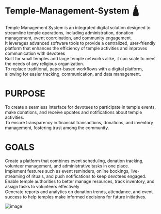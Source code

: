﻿# Temple-Management-System  🛕

Temple Management System is an integrated digital solution designed to streamline temple operations, including administration, donation management, event coordination, and community engagement. <br />
It leverages advanced software tools to provide a centralized, user-friendly platform that enhances the efficiency of temple activities and improves communication with devotees<br />
Built for small temples and large temple networks alike, it can scale to meet the needs of any religious organization. <br />
To replace traditional, paper-based workflows with a digital platform, allowing for easier tracking, communication, and data management.<br />

# PURPOSE<br />
To create a seamless interface for devotees to participate in temple events, make donations, and receive updates and notifications about temple activities.<br />
To ensure transparency in financial transactions, donations, and inventory management, fostering trust among the community.<br />

# GOALS<br />
Create a platform that combines event scheduling, donation tracking, volunteer management, and administrative tasks in one place.<br />
Implement features such as event reminders, online bookings, live-streaming of rituals, and push notifications to keep devotees engaged.<br />
Enable temple authorities to better manage resources, track inventory, and assign tasks to volunteers effectively<br />
Generate reports and analytics on donation trends, attendance, and event success to help temples make informed decisions for future initiatives.<br />

![image](https://github.com/user-attachments/assets/8bc99d3e-ebf7-4e4d-902f-98004dcc6ddb)



